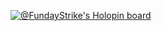[![@FundayStrike's Holopin board](https://holopin.io/api/user/board?user=FundayStrike)](https://holopin.io/@FundayStrike)

<!--
**FundayStrike/FundayStrike** is a ✨ _special_ ✨ repository because its `README.md` (this file) appears on your GitHub profile.

Here are some ideas to get you started:

- 🔭 I’m currently working on ...
- 🌱 I’m currently learning ...
- 👯 I’m looking to collaborate on ...
- 🤔 I’m looking for help with ...
- 💬 Ask me about ...
- 📫 How to reach me: ...
- 😄 Pronouns: ...
- ⚡ Fun fact: ...
-->
